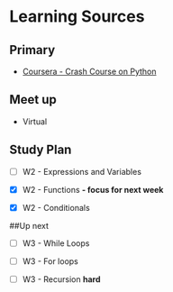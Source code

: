 # Learning Sources
## Primary
- [Coursera - Crash Course on Python](https://www.coursera.org/learn/python-crash-course/home/welcome)


## Meet up
 - Virtual



## Study Plan
- [ ] W2 - Expressions and Variables
- [x] W2 - Functions **- focus for next week**
- [x] W2 - Conditionals


##Up next 
- [ ] W3 - While Loops
- [ ] W3 - For loops
- [ ] W3 - Recursion **hard**

